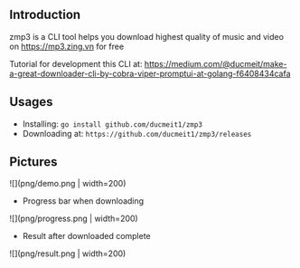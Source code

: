 ## Introduction

zmp3 is a CLI tool helps you download highest quality of music and video on https://mp3.zing.vn for free

Tutorial for development this CLI at: https://medium.com/@ducmeit/make-a-great-downloader-cli-by-cobra-viper-promptui-at-golang-f6408434cafa

## Usages

- Installing: `go install github.com/ducmeit1/zmp3`
- Downloading at: `https://github.com/ducmeit1/zmp3/releases`

## Pictures

![](png/demo.png | width=200)

- Progress bar when downloading

![](png/progress.png | width=200)

- Result after downloaded complete

![](png/result.png | width=200)


